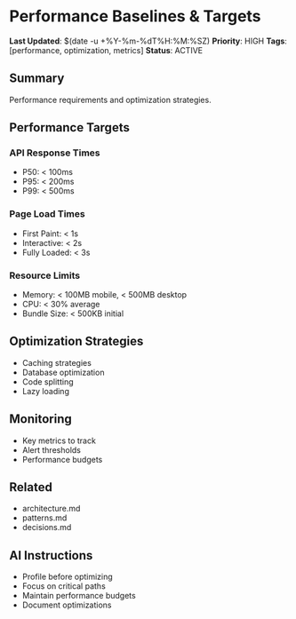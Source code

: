 # Performance Baselines & Targets
**Last Updated**: $(date -u +%Y-%m-%dT%H:%M:%SZ)
**Priority**: HIGH
**Tags**: [performance, optimization, metrics]
**Status**: ACTIVE

## Summary
Performance requirements and optimization strategies.

## Performance Targets
### API Response Times
- P50: < 100ms
- P95: < 200ms
- P99: < 500ms

### Page Load Times
- First Paint: < 1s
- Interactive: < 2s
- Fully Loaded: < 3s

### Resource Limits
- Memory: < 100MB mobile, < 500MB desktop
- CPU: < 30% average
- Bundle Size: < 500KB initial

## Optimization Strategies
- Caching strategies
- Database optimization
- Code splitting
- Lazy loading

## Monitoring
- Key metrics to track
- Alert thresholds
- Performance budgets

## Related
- architecture.md
- patterns.md
- decisions.md

## AI Instructions
- Profile before optimizing
- Focus on critical paths
- Maintain performance budgets
- Document optimizations

